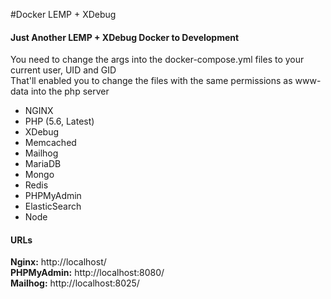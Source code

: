 #Docker LEMP + XDebug
#### Just Another LEMP + XDebug Docker to Development

You need to change the args into the docker-compose.yml files to your current user, UID and GID \
That'll enabled you to change the files with the same permissions as www-data into the php server 

* NGINX
* PHP (5.6, Latest)
* XDebug 
* Memcached
* Mailhog
* MariaDB
* Mongo
* Redis
* PHPMyAdmin
* ElasticSearch
* Node

#### URLs
**Nginx:** http://localhost/ \
**PHPMyAdmin:** http://localhost:8080/ \
**Mailhog:** http://localhost:8025/ 

